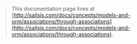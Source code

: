 > This documentation page lives at [http://sailsjs.com/docs/concepts/models-and-orm/associations/through-associations](http://sailsjs.com/docs/concepts/models-and-orm/associations/through-associations).
